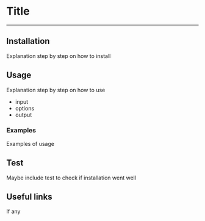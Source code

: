 # Title
-------------------------------------------------------------------------------
## Installation
Explanation step by step on how to install

## Usage
Explanation step by step on how to use
- input
- options
- output

### Examples
Examples of usage

## Test
Maybe include test to check if installation went well

## Useful links
If any
